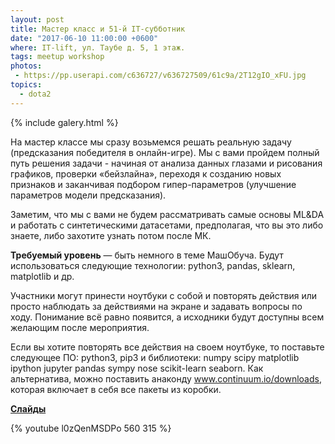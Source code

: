 ```yaml
---
layout: post
title: Мастер класс и 51-й IT-cубботник
date: "2017-06-10 11:00:00 +0600"
where: IT-lift, ул. Таубе д. 5, 1 этаж.
tags: meetup workshop
photos:
 - https://pp.userapi.com/c636727/v636727509/61c9a/2T12gIO_xFU.jpg
topics:
  - dota2
---
```


{% include galery.html %}

На мастер классе мы сразу возьмемся решать реальную задачу (предсказания победителя в онлайн-игре). Мы с вами пройдем полный путь решения задачи - начиная от анализа данных глазами и рисования графиков, проверки «бейзлайна», переходя к созданию новых признаков и заканчивая подбором гипер-параметров (улучшение параметров модели предсказания).

Заметим, что мы с вами не будем рассматривать самые основы ML&DA и работать с синтетическими датасетами, предполагая, что вы это либо знаете, либо захотите узнать потом после МК.

**Требуемый уровень** — быть немного в теме МашОбуча.
Будут использоваться следующие технологии: python3, pandas, sklearn, matplotlib и др.

Участники могут принести ноутбуки с собой и повторять действия или просто наблюдать за действиями на экране и задавать вопросы по ходу. Понимание всё равно появится, а исходники будут доступны всем желающим после мероприятия.

Если вы хотите повторять все действия на своем ноутбуке, то поставьте следующее ПО: python3, pip3 и библиотеки: numpy scipy matplotlib ipython jupyter pandas sympy nose scikit-learn seaborn. Как альтернатива, можно поставить анаконду www.continuum.io/downloads, которая включает в себя все пакеты из коробки.

**[Слайды](https://nbviewer.jupyter.org/github/mlomsk/ML_Workshop_10.06.2017/blob/master/main.ipynb)**

{% youtube l0zQenMSDPo 560 315 %}
